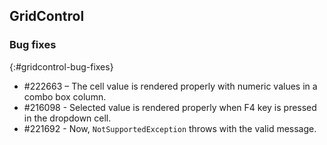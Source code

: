 ## GridControl
 
### Bug fixes
{:#gridcontrol-bug-fixes}

* \#222663 – The cell value is rendered properly with numeric values in a combo box column.
* \#216098 - Selected value is rendered properly when F4 key is pressed in the dropdown cell.
* \#221692 - Now, `NotSupportedException` throws with the valid message.
